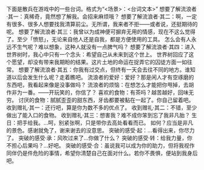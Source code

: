 下面是散兵在游戏中的一些台词。格式为“<场景>：<台词文本>”
想要了解流浪者·其一：真稀奇，竟然想了解我。会招来麻烦哦？
想要了解流浪者·其二：啊，一定有很多、很多人想要找我清算前尘。无所谓，我来者不拒——或者说，还挺期待的呢。
想要了解流浪者·其三：我曾以为成神便可摒弃无用的情感，现在不这么觉得了。至少「愤怒」，无论来自他人还是自我，都是方便使用的工具。
怎么会有人永远不生气呢？难以想象，这种人就没有一点脾气吗？
想要了解流浪者·其四：进入世界树时，我心中只有一个念头：希望自己从未来到这个世上。
世界树回应了这个愿望，却没有带来我期盼的结果。这片土地的命运在捉弄它的囚徒方面一如往常。
想要了解流浪者·其五：你我有过交点，但终有一天会去往不同的地方。谁知道以后会发生什么呢？走着瞧吧。
流浪者的爱好：爱好？那是闲人才有空琢磨的东西吧，我看起来像是没事做吗？
流浪者的烦恼：在想怎么才能把你甩掉，去胡作非为一番。——开玩笑的，你信了？
喜欢的食物：有茶吗？越苦越好，回味无穷。
讨厌的食物：腻腻歪歪的甜东西，牙齿都要被黏在一起了。你自己留着吧。
收到赠礼·其一：还行吧，算是你为数不多的优点了。
收到赠礼·其二：不错，至少做出了能入口的食物。
收到赠礼·其三：想害我？难不成你笨到忘了我非凡胎？
生日：把手给我。…呵，别紧张啊，只是带你去高处看看而已。
如何？应当是非凡的景色。感谢就免了，谢来谢去的没意思。
突破的感受·起：…看得出来，你尽力了。
突破的感受·承：风吹过来了…你做了什么？
突破的感受·转：给我力量，你不担心后果吗？…好吧。
突破的感受·合：虽说我可以成为你的助力，但将我视作同伴仍是件危险的事情，希望你清楚自己在面对什么。若你不畏惧，便站到我身后吧。